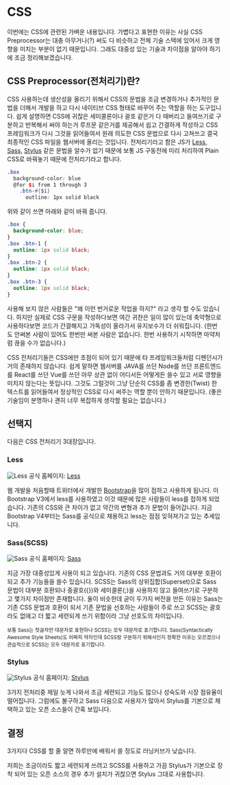 # CSS

이번에는 CSS에 관련된 가벼운 내용입니다. 가볍다고 표현한 이유는 사실 CSS Preprocessor는 대충 아무거나(?) 써도 다 비슷하고 전체 기술 스택에 있어서 크게 영향을 미치는 부분이 없기 때문입니다. 그래도 대중성 있는 기술과 차이점을 알아야 하기에 조금 정리해보겠습니다.

## CSS Preprocessor(전처리기)란?

CSS 사용하는데 생산성을 올리기 위해서 CSS의 문법을 조금 변경하거나 추가적인 문법을 더해서 개발을 하고 다시 네이티브 CSS 형태로 바꾸어 주는 역할을 하는 도구입니다. 쉽게 설명하면 CSS에 귀찮은 세미콜론이나 괄호 같은거 다 때버리고 들여쓰기로 구분하고 반복해서 써야 하는거 루프문 같은거를 제공해서 쉽고 간결하게 작성하고 CSS 프레임워크가 다시 그것을 읽어들여서 원래 의도한 CSS 문법으로 다시 고쳐쓰고 결국 최종적인 CSS 파일을 웹서버에 올리는 것입니다. 전처리기라고 함은 JS가 [Less](http://lesscss.org/), [Sass](https://sass-lang.com/), [Stylus](https://stylus-lang.com/) 같은 문법을 알수가 없기 때문에 보통 JS 구동전에 미리 처리하여 Plain CSS로 바꿔놓기 때문에 전처리기라고 합니다.

```scss
.box
  background-color: blue
  @for $i from 1 through 3
    .btn-#{$i}
      outline: 1px solid black
```

위와 같이 쓰면 아래와 같이 바꿔 줍니다.

```css
.box {
  background-color: blue;
}
.box .btn-1 {
  outline: 1px solid black;
}
.box .btn-2 {
  outline: 1px solid black;
}
.box .btn-3 {
  outline: 1px solid black;
}
```

사용해 보지 않은 사람들은 "왜 이런 번거로운 작업을 하지?" 라고 생각 할 수도 있습니다. 하지만 실제로 CSS 구문을 작성하다보면 여간 귀찬은 일이 많이 있는데 축약형으로 사용하다보면 코드가 간결해지고 가독성이 올라가서 유지보수가 더 쉬워집니다. (한번도 안써본 사람이 있어도 한번만 써본 사람은 없습니다. 한번 사용하기 시작하면 마약처럼 끊을 수가 없습니다.)

CSS 전처리기들은 CSS에만 초점이 되어 있기 때문에 타 프레임워크들처럼 디펜던시가 거의 존재하지 않습니다. 쉽게 말하면 웹서버를 JAVA를 쓰던 Node를 쓰던 프론트엔드를 React를 쓰던 Vue를 쓰던 아무 상관 없이 어디서든 어떻게든 쓸수 있고 서로 영향을 미치지 않는다는 뜻입니다. 그것도 그럴것이 그냥 단순히 CSS를 좀 변경한(Twist) 한 텍스트를 읽어들여서 정상적인 CSS로 다시 써주는 역할 뿐이 안하기 때문입니다. (좋은 기술임이 분명하나 괜히 너무 복잡하게 생각할 필요는 없습니다.)


## 선택지

다음은 CSS 전처리기 3대장입니다.

### Less

![Less](/img/wedev/less.jpg)
<span class="ref-left">공식 홈페이지: [Less](http://lesscss.org/)</span>

웹 개발을 처음할때 트위터에서 개발한 [Bootstrap](https://getbootstrap.com/)을 많이 접하고 사용하게 됩니다. 이 Bootstrap V3에서 less를 사용하였고 이것 때문에 많은 사람들이 less를 접하게 되었습니다. 기존의 CSS와 큰 차이가 없고 약간의 변형과 추가 문법이 들어갑니다. 지금 Bootstrap V4부터는 Sass를 공식으로 채용하고 less는 점점 잊혀져가고 있는 추세입니다.

### Sass(SCSS)

![Sass](/img/wedev/sass.png)
<span class="ref-left">공식 홈페이지: [Sass](https://sass-lang.com/)</span>

지금 가장 대중성있게 사용이 되고 있습니다. 기존의 CSS 문법과도 거의 대부분 호환이 되고 추가 기능들을 쓸수 있습니다. SCSS는 Sass의 상위집합(Superset)으로 Sass 문법이 대부분 호환되나 중괄호({})와 세미콜론(;)을 사용하지 않고 들여쓰기로 구분하고 몇가지 차이점만 존재합니다. 둘이 비슷한데 굳이 두가지 버전을 만든 이유는 Sass는 기존 CSS 문법과 호환이 되서 기존 문법을 선호하는 사람들이 주로 쓰고 SCSS는 괄호라도 없애고 더 짧고 세련되게 쓰기 위함이라 그냥 선호도의 차이입니다.

<small>보통 Sass는 첫글자만 대문자로 표현하나 SCSS는 모두 대문자로 표기합니다. Sass(Syntactically Awesome Style Sheets)도 어짜피 약자인데 SCSS랑 구분하기 위해서인지 정확한 이유는 모르겠으나 관습적으로 SCSS는 모두 대문자로 표기합니다.</small>

### Stylus

![Stylus](/img/wedev/stylus.png)
<span class="ref-left">공식 홈페이지: [Stylus](https://stylus-lang.com/)</span>

3가지 전처리중 제일 늣게 나와서 조금 세련되고 기능도 많으나 성숙도와 시장 점유율이 떨어집니다. 그럼에도 불구하고 Sass 다음으로 사용자가 많아서 Stylus를 기본으로 채택하고 있는 오픈 소스들이 간혹 보입니다.

## 결정

3가지다 CSS를 할 줄 알면 하루만에 배워서 쓸 정도로 러닝커브가 낮습니다.

저희는 조금이라도 짧고 세련되게 쓰려고 SCSS를 사용하고 가끔 Stylus가 기본으로 장착 되어 있는 오픈 소스의 경우 추가 설치가 귀찮으면 Stylus 그대로 사용합니다.
